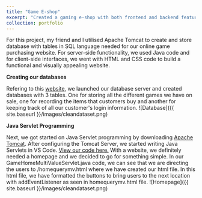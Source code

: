```yaml
---
title: "Game E-shop"
excerpt: "Created a gaming e-shop with both frontend and backend features <br/><img src='/aboutme/images/gameshoppic.png' style='width:300px; height:auto;'>"
collection: portfolio
---
```


For this project, my friend and I utilised Apache Tomcat to create and store database with tables in SQL language needed for our online game purchasing website. For server-side functionality, we used Java code and for client-side interfaces, we went with HTML and CSS code to build a functional and visually appealing website.

**Creating our databases**

Refering to this [website](https://www3.ntu.edu.sg/home/ehchua/Programming/sql/MySQL_HowTo.html), we launched our database server and created databases with 3 tables. One for storing all the different games we have on sale, one for recording the items that customers buy and another for keeping track of all our customer's login information. 
![Database]({{ site.baseurl }}/images/cleandataset.png)

**Java Servlet Programming**

Next, we got started on Java Servlet programming by downloading [Apache Tomcat](https://www3.ntu.edu.sg/home/ehchua/Programming/howto/Tomcat_HowTo.html). After configuring the Tomcat Server, we started writing Java Servlets in VS Code. [View our code here.](https://github.com/h-wenxuan/gaming-eshop/tree/master)
With a website, we definitely needed a homepage and we decided to go for something simple. In our GameHomeMultiValueServlet.java code, we can see that we are directing the users to /homequerymv.html where we have created our html file. In this html file, we have formatted the buttons to bring users to the next location with addEventListener as seen in homequerymv.html file. 
![Homepage]({{ site.baseurl }}/images/cleandataset.png)
